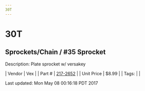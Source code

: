 ```yaml
---
30T
---
```

# 30T
## Sprockets/Chain / #35 Sprocket
Description: 	Plate sprocket w/ versakey 

| Vendor | Vex | 
| Part # | [217-2652](http://www.vexrobotics.com/vexpro/motion/sprockets-and-chain/35-sprockets.html) | 
| Unit Price | $8.99 | 
| Tags: |  | 

Last updated: Mon May 08 00:16:18 PDT 2017